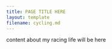 ```yaml
---
title: PAGE TITLE HERE
layout: template
filename: cycling.md
--- 
```


content about my racing life will be here
